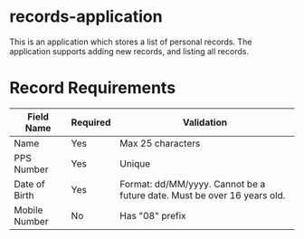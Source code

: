 # records-application
This is an application which stores a list of personal records. The application supports adding new records, and listing all records.

# Record Requirements

| Field Name | Required | Validation |
|-|-|-|
| Name | Yes | Max 25 characters |
| PPS Number | Yes | Unique | 
| Date of Birth | Yes | Format: dd/MM/yyyy. Cannot be a future date. Must be over 16 years old. |
| Mobile Number | No | Has "08" prefix |
